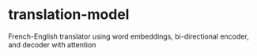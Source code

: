 # translation-model
French-English translator using word embeddings, bi-directional encoder, and decoder with attention
